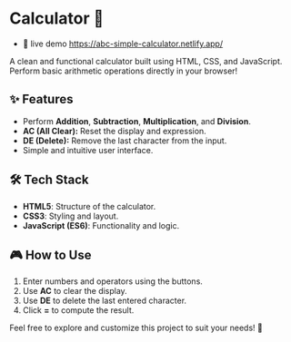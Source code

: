 # Calculator 🧮  
- 👀 live demo https://abc-simple-calculator.netlify.app/
  
A clean and functional calculator built using HTML, CSS, and JavaScript. Perform basic arithmetic operations directly in your browser!  

## ✨ **Features**  
- Perform **Addition**, **Subtraction**, **Multiplication**, and **Division**.  
- **AC (All Clear):** Reset the display and expression.  
- **DE (Delete):** Remove the last character from the input.  
- Simple and intuitive user interface.  

## 🛠 **Tech Stack**  
- **HTML5**: Structure of the calculator.  
- **CSS3**: Styling and layout.  
- **JavaScript (ES6)**: Functionality and logic.  

## 🎮 **How to Use**  
1. Enter numbers and operators using the buttons.  
2. Use **AC** to clear the display.  
3. Use **DE** to delete the last entered character.  
4. Click **=** to compute the result.  

Feel free to explore and customize this project to suit your needs! 🚀
